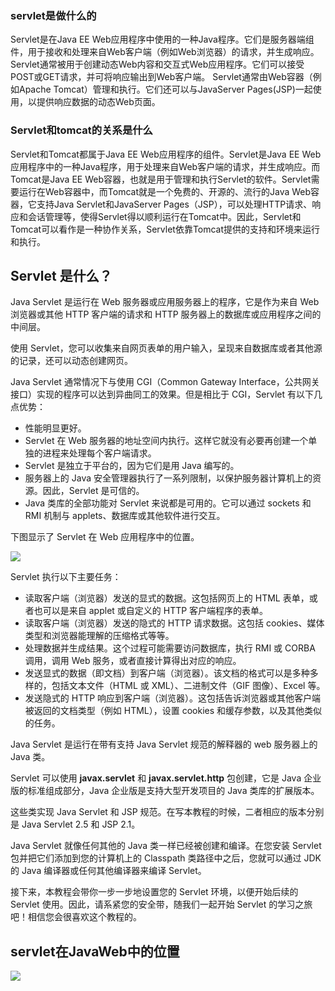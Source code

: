 ### servlet是做什么的

Servlet是在Java EE Web应用程序中使用的一种Java程序。它们是服务器端组件，用于接收和处理来自Web客户端（例如Web浏览器）的请求，并生成响应。Servlet通常被用于创建动态Web内容和交互式Web应用程序。它们可以接受POST或GET请求，并可将响应输出到Web客户端。 Servlet通常由Web容器（例如Apache Tomcat）管理和执行。它们还可以与JavaServer Pages(JSP)一起使用，以提供响应数据的动态Web页面。


### Servlet和tomcat的关系是什么
Servlet和Tomcat都属于Java EE Web应用程序的组件。Servlet是Java EE Web应用程序中的一种Java程序，用于处理来自Web客户端的请求，并生成响应。而Tomcat是Java EE Web容器，也就是用于管理和执行Servlet的软件。Servlet需要运行在Web容器中，而Tomcat就是一个免费的、开源的、流行的Java Web容器，它支持Java Servlet和JavaServer Pages（JSP），可以处理HTTP请求、响应和会话管理等，使得Servlet得以顺利运行在Tomcat中。因此，Servlet和Tomcat可以看作是一种协作关系，Servlet依靠Tomcat提供的支持和环境来运行和执行。

Servlet 是什么？
------------

Java Servlet 是运行在 Web 服务器或应用服务器上的程序，它是作为来自 Web 浏览器或其他 HTTP 客户端的请求和 HTTP 服务器上的数据库或应用程序之间的中间层。

使用 Servlet，您可以收集来自网页表单的用户输入，呈现来自数据库或者其他源的记录，还可以动态创建网页。

Java Servlet 通常情况下与使用 CGI（Common Gateway Interface，公共网关接口）实现的程序可以达到异曲同工的效果。但是相比于 CGI，Servlet 有以下几点优势：

*   性能明显更好。
*   Servlet 在 Web 服务器的地址空间内执行。这样它就没有必要再创建一个单独的进程来处理每个客户端请求。
*   Servlet 是独立于平台的，因为它们是用 Java 编写的。
*   服务器上的 Java 安全管理器执行了一系列限制，以保护服务器计算机上的资源。因此，Servlet 是可信的。
*   Java 类库的全部功能对 Servlet 来说都是可用的。它可以通过 sockets 和 RMI 机制与 applets、数据库或其他软件进行交互。

下图显示了 Servlet 在 Web 应用程序中的位置。

![](a15bcafccd2692615fb8b0823514660b_MD5.jpg)

Servlet 执行以下主要任务：

*   读取客户端（浏览器）发送的显式的数据。这包括网页上的 HTML 表单，或者也可以是来自 applet 或自定义的 HTTP 客户端程序的表单。
*   读取客户端（浏览器）发送的隐式的 HTTP 请求数据。这包括 cookies、媒体类型和浏览器能理解的压缩格式等等。
*   处理数据并生成结果。这个过程可能需要访问数据库，执行 RMI 或 CORBA 调用，调用 Web 服务，或者直接计算得出对应的响应。
*   发送显式的数据（即文档）到客户端（浏览器）。该文档的格式可以是多种多样的，包括文本文件（HTML 或 XML）、二进制文件（GIF 图像）、Excel 等。
*   发送隐式的 HTTP 响应到客户端（浏览器）。这包括告诉浏览器或其他客户端被返回的文档类型（例如 HTML），设置 cookies 和缓存参数，以及其他类似的任务。

Java Servlet 是运行在带有支持 Java Servlet 规范的解释器的 web 服务器上的 Java 类。

Servlet 可以使用 **javax.servlet** 和 **javax.servlet.http** 包创建，它是 Java 企业版的标准组成部分，Java 企业版是支持大型开发项目的 Java 类库的扩展版本。

这些类实现 Java Servlet 和 JSP 规范。在写本教程的时候，二者相应的版本分别是 Java Servlet 2.5 和 JSP 2.1。

Java Servlet 就像任何其他的 Java 类一样已经被创建和编译。在您安装 Servlet 包并把它们添加到您的计算机上的 Classpath 类路径中之后，您就可以通过 JDK 的 Java 编译器或任何其他编译器来编译 Servlet。

接下来，本教程会带你一步一步地设置您的 Servlet 环境，以便开始后续的 Servlet 使用。因此，请系紧您的安全带，随我们一起开始 Servlet 的学习之旅吧！相信您会很喜欢这个教程的。

## servlet在JavaWeb中的位置

![](c9fea7799368b4d88e68fd319baf64db_MD5.png)
